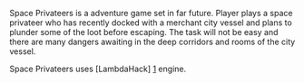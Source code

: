 Space Privateers is a adventure game set in far future. Player plays a space
privateer who has recently docked with a merchant city vessel and plans to
plunder some of the loot before escaping. The task will not be easy and there
are many dangers awaiting in the deep corridors and rooms of the city vessel.

Space Privateers uses [LambdaHack] [1] engine.

[1]: https://github.com/LambdaHack/LambdaHack/
